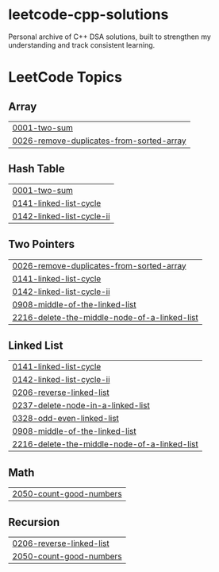 # leetcode-cpp-solutions
Personal archive of C++ DSA solutions, built to strengthen my understanding and track consistent learning.

<!---LeetCode Topics Start-->
# LeetCode Topics
## Array
|  |
| ------- |
| [0001-two-sum](https://github.com/neelam-nagar/leetcode-cpp-solutions/tree/master/0001-two-sum) |
| [0026-remove-duplicates-from-sorted-array](https://github.com/neelam-nagar/leetcode-cpp-solutions/tree/master/0026-remove-duplicates-from-sorted-array) |
## Hash Table
|  |
| ------- |
| [0001-two-sum](https://github.com/neelam-nagar/leetcode-cpp-solutions/tree/master/0001-two-sum) |
| [0141-linked-list-cycle](https://github.com/neelam-nagar/leetcode-cpp-solutions/tree/master/0141-linked-list-cycle) |
| [0142-linked-list-cycle-ii](https://github.com/neelam-nagar/leetcode-cpp-solutions/tree/master/0142-linked-list-cycle-ii) |
## Two Pointers
|  |
| ------- |
| [0026-remove-duplicates-from-sorted-array](https://github.com/neelam-nagar/leetcode-cpp-solutions/tree/master/0026-remove-duplicates-from-sorted-array) |
| [0141-linked-list-cycle](https://github.com/neelam-nagar/leetcode-cpp-solutions/tree/master/0141-linked-list-cycle) |
| [0142-linked-list-cycle-ii](https://github.com/neelam-nagar/leetcode-cpp-solutions/tree/master/0142-linked-list-cycle-ii) |
| [0908-middle-of-the-linked-list](https://github.com/neelam-nagar/leetcode-cpp-solutions/tree/master/0908-middle-of-the-linked-list) |
| [2216-delete-the-middle-node-of-a-linked-list](https://github.com/neelam-nagar/leetcode-cpp-solutions/tree/master/2216-delete-the-middle-node-of-a-linked-list) |
## Linked List
|  |
| ------- |
| [0141-linked-list-cycle](https://github.com/neelam-nagar/leetcode-cpp-solutions/tree/master/0141-linked-list-cycle) |
| [0142-linked-list-cycle-ii](https://github.com/neelam-nagar/leetcode-cpp-solutions/tree/master/0142-linked-list-cycle-ii) |
| [0206-reverse-linked-list](https://github.com/neelam-nagar/leetcode-cpp-solutions/tree/master/0206-reverse-linked-list) |
| [0237-delete-node-in-a-linked-list](https://github.com/neelam-nagar/leetcode-cpp-solutions/tree/master/0237-delete-node-in-a-linked-list) |
| [0328-odd-even-linked-list](https://github.com/neelam-nagar/leetcode-cpp-solutions/tree/master/0328-odd-even-linked-list) |
| [0908-middle-of-the-linked-list](https://github.com/neelam-nagar/leetcode-cpp-solutions/tree/master/0908-middle-of-the-linked-list) |
| [2216-delete-the-middle-node-of-a-linked-list](https://github.com/neelam-nagar/leetcode-cpp-solutions/tree/master/2216-delete-the-middle-node-of-a-linked-list) |
## Math
|  |
| ------- |
| [2050-count-good-numbers](https://github.com/neelam-nagar/leetcode-cpp-solutions/tree/master/2050-count-good-numbers) |
## Recursion
|  |
| ------- |
| [0206-reverse-linked-list](https://github.com/neelam-nagar/leetcode-cpp-solutions/tree/master/0206-reverse-linked-list) |
| [2050-count-good-numbers](https://github.com/neelam-nagar/leetcode-cpp-solutions/tree/master/2050-count-good-numbers) |
<!---LeetCode Topics End-->